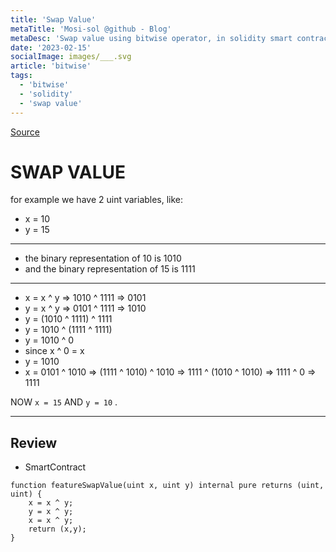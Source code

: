 ```yaml
---
title: 'Swap Value'
metaTitle: 'Mosi-sol @github - Blog'
metaDesc: 'Swap value using bitwise operator, in solidity smart contract'
date: '2023-02-15'
socialImage: images/___.svg
article: 'bitwise'
tags:
  - 'bitwise'
  - 'solidity'
  - 'swap value'
---
```


[Source](https://github.com/mosi-sol/live-contract-s3/blob/main/22-%20Swap%20Value/BitwiseSwap.sol)

# SWAP VALUE
for example we have 2 uint variables, like:
- x = 10
- y = 15

---

- the binary representation of 10 is 1010
- and the binary representation of 15 is 1111

---

- x = x ^ y => 1010 ^ 1111 => 0101
- y = x ^ y => 0101 ^ 1111 => 1010
- y = (1010 ^ 1111) ^ 1111 
- y = 1010 ^ (1111 ^ 1111)
- y = 1010 ^ 0  
- since x ^ 0 = x
- y = 1010
- x = 0101 ^ 1010 => (1111 ^ 1010) ^ 1010 => 1111 ^ (1010 ^ 1010) => 1111 ^ 0 => 1111

NOW `x = 15` AND `y = 10` .

---

## Review

- SmartContract

```solidity
function featureSwapValue(uint x, uint y) internal pure returns (uint, uint) {
    x = x ^ y;
    y = x ^ y;
    x = x ^ y;
    return (x,y);
}
```
